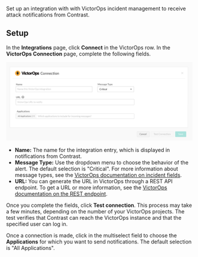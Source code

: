 <!--
title: "VictorOps Integration"
description: "Integrating VictorOps with Contrast"
tags: "Admin organization settings integrations victorops"
-->

Set up an integration with with VictorOps incident management to receive attack notifications from Contrast. 

## Setup

In the **Integrations** page, click **Connect** in the VictorOps row. In the **VictorOps Connection** page, complete the following fields.

<a href="assets/images/VictorOps-integration-setup.png" rel="lightbox" title="Set up your VictorOps integration"><img class="thumbnail" src="assets/images/VictorOps-integration-setup.png"/></a>

* **Name:** The name for the integration entry, which is displayed in notifications from Contrast.
* **Message Type:** Use the dropdown menu to choose the behavior of the alert. The default selection is "Critical". For more information about message types, see the [VictorOps documentation on incident fields](https://help.victorops.com/knowledge-base/incident-fields-glossary/).
* **URL:** You can generate the URL in VictorOps through a REST API endpoint. To get a URL or more information, see the [VictorOps documentation on the REST endpoint](https://help.victorops.com/knowledge-base/victorops-restendpoint-integration/).

Once you complete the fields, click **Test connection**. This process may take a few minutes, depending on the number of your VictorOps projects. The test verifies that Contrast can reach the VictorOps instance and that the specified user can log in.

Once a connection is made, click in the multiselect field to choose the **Applications** for which you want to send notifications. The default selection is "All Applications". 
